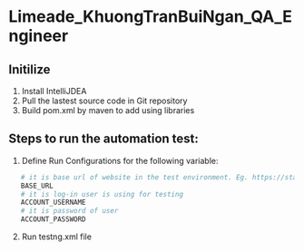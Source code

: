 # Limeade_KhuongTranBuiNgan_QA_Engineer

##  Initilize </h2>
1. Install IntelliJDEA <br/>
2. Pull the lastest source code in Git repository <br/>
3. Build pom.xml by maven to add using libraries <br/>

## Steps to run the automation test: </h2>

1. Define Run Configurations for the following variable: <br/>
```bash
   # it is base url of website in the test environment. Eg. https://staging.tinyserver.info/ 
   BASE_URL    
   # it is log-in user is using for testing
   ACCOUNT_USERNAME  
   # it is password of user
   ACCOUNT_PASSWORD 
```   
2. Run testng.xml file <br/>
